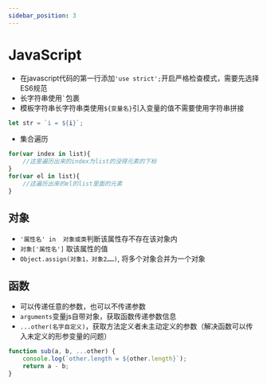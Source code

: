 ```yaml
---
sidebar_position: 3
---
```


# JavaScript

* 在javascript代码的第一行添加`'use strict';`开启严格检查模式，需要先选择ES6规范
* 长字符串使用<code>&#96;</code>包裹
* 模板字符串长字符串类使用`${变量名}`引入变量的值不需要使用字符串拼接

```javascript
let str = `i = ${i}`;
```

* 集合遍历

```javascript
for(var index in list){
    //这里遍历出来的index为list的没得元素的下标
}
for(var el in list){
    //这遍历出来的el的list里面的元素
}
```

## 对象

* `'属性名' in  对象或类`判断该属性存不存在该对象内
* `对象['属性名']` 取该属性的值
* `Object.assign(对象1，对象2……)`, 将多个对象合并为一个对象

## 函数

* 可以传递任意的参数，也可以不传递参数
* `arguments`变量js自带对象，获取函数传递参数信息
* `...other(名字自定义)`，获取方法定义者未主动定义的参数（解决函数可以传入未定义的形参变量的问题）

```javascript
function sub(a, b, ...other) {
    console.log(`other.length = ${other.length}`);
    return a - b;
}
```
